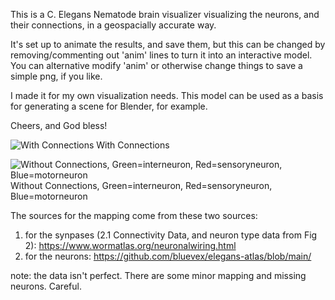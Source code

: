 This is a C. Elegans Nematode brain visualizer visualizing the neurons, and their connections, in a geospacially accurate way.

It's set up to animate the results, and save them, but this can be changed by removing/commenting out 'anim' lines to turn it into an interactive model. You can alternative modify 'anim' or otherwise change things to save a simple png, if you like.

I made it for my own visualization needs. This model can be used as a basis for generating a scene for Blender, for example.

Cheers, and God bless!

![With Connections](c_elegans_neuron_rotation.gif)
With Connections

![Without Connections, Green=interneuron, Red=sensoryneuron, Blue=motorneuron](c_elegans_neuron_rotation1.gif)
Without Connections, Green=interneuron, Red=sensoryneuron, Blue=motorneuron

The sources for the mapping come from these two sources:
1. for the synpases (2.1 Connectivity Data, and neuron type data from Fig 2):
    https://www.wormatlas.org/neuronalwiring.html
2. for the neurons:
    https://github.com/bluevex/elegans-atlas/blob/main/

note: the data isn't perfect. There are some minor mapping and missing neurons. Careful.